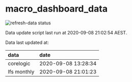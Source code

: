 
<!-- README.md is generated from README.Rmd. Please edit that file -->

# macro\_dashboard\_data

<!-- badges: start -->

![refresh-data
status](https://github.com/MattCowgill/macro_dashboard_data/workflows/refresh-data/badge.svg)

<!-- badges: end -->

Data update script last run at 2020-09-08 21:02:54 AEST.

Data last updated at:

| data        | date                |
| :---------- | :------------------ |
| corelogic   | 2020-09-08 13:28:34 |
| lfs monthly | 2020-09-08 21:01:23 |
